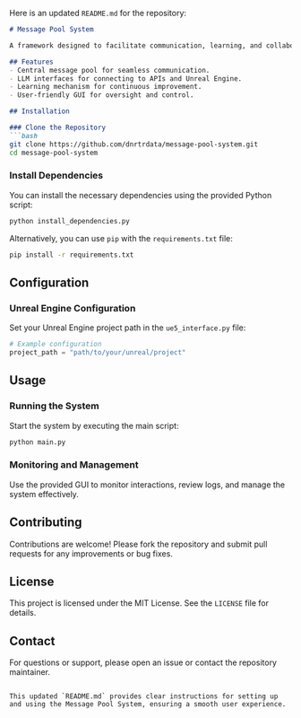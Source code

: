 Here is an updated `README.md` for the repository:

```markdown
# Message Pool System

A framework designed to facilitate communication, learning, and collaboration between multiple Large Language Models (LLMs) and Unreal Engine 5.4 through a central message pool. This system includes a graphical user interface (GUI) for monitoring and managing interactions.

## Features
- Central message pool for seamless communication.
- LLM interfaces for connecting to APIs and Unreal Engine.
- Learning mechanism for continuous improvement.
- User-friendly GUI for oversight and control.

## Installation

### Clone the Repository
```bash
git clone https://github.com/dnrtrdata/message-pool-system.git
cd message-pool-system
```

### Install Dependencies
You can install the necessary dependencies using the provided Python script:
```bash
python install_dependencies.py
```

Alternatively, you can use `pip` with the `requirements.txt` file:
```bash
pip install -r requirements.txt
```

## Configuration

### Unreal Engine Configuration
Set your Unreal Engine project path in the `ue5_interface.py` file:
```python
# Example configuration
project_path = "path/to/your/unreal/project"
```

## Usage

### Running the System
Start the system by executing the main script:
```bash
python main.py
```

### Monitoring and Management
Use the provided GUI to monitor interactions, review logs, and manage the system effectively.

## Contributing
Contributions are welcome! Please fork the repository and submit pull requests for any improvements or bug fixes.

## License
This project is licensed under the MIT License. See the `LICENSE` file for details.

## Contact
For questions or support, please open an issue or contact the repository maintainer.

```

This updated `README.md` provides clear instructions for setting up and using the Message Pool System, ensuring a smooth user experience.